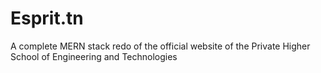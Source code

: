# Esprit.tn
A complete MERN stack redo of the official website of the Private Higher School of Engineering and Technologies
